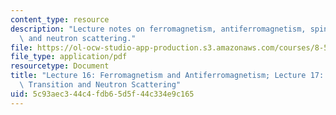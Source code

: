 ```yaml
---
content_type: resource
description: "Lecture notes on ferromagnetism, antiferromagnetism, spin-\xADflop transitions,\
  \ and neutron scattering."
file: https://ol-ocw-studio-app-production.s3.amazonaws.com/courses/8-512-theory-of-solids-ii-spring-2009/5c93aec344c4fdb65d5f44c334e9c165_MIT8_512s09_lec16_17.pdf
file_type: application/pdf
resourcetype: Document
title: "Lecture 16: Ferromagnetism and Antiferromagnetism; Lecture 17: Spin\xADFlop\
  \ Transition and Neutron Scattering"
uid: 5c93aec3-44c4-fdb6-5d5f-44c334e9c165
---
```

